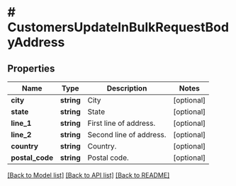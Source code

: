 # # CustomersUpdateInBulkRequestBodyAddress

## Properties

Name | Type | Description | Notes
------------ | ------------- | ------------- | -------------
**city** | **string** | City | [optional]
**state** | **string** | State | [optional]
**line_1** | **string** | First line of address. | [optional]
**line_2** | **string** | Second line of address. | [optional]
**country** | **string** | Country. | [optional]
**postal_code** | **string** | Postal code. | [optional]

[[Back to Model list]](../../README.md#models) [[Back to API list]](../../README.md#endpoints) [[Back to README]](../../README.md)
